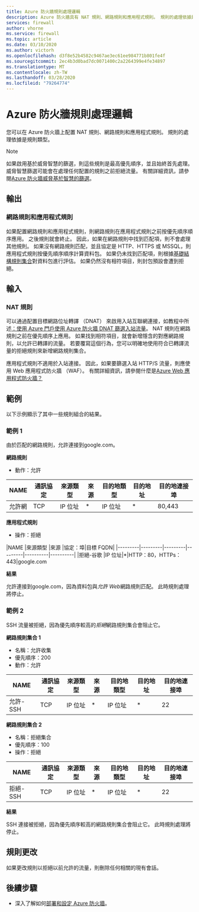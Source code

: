 ```yaml
---
title: Azure 防火牆規則處理邏輯
description: Azure 防火牆具有 NAT 規則、網路規則和應用程式規則。 規則的處理依據是規則類型。
services: firewall
author: vhorne
ms.service: firewall
ms.topic: article
ms.date: 03/10/2020
ms.author: victorh
ms.openlocfilehash: d3f8e52b4582c9467ae3ec61ee984771b801fe4f
ms.sourcegitcommit: 2ec4b3d0bad7dc0071400c2a2264399e4fe34897
ms.translationtype: MT
ms.contentlocale: zh-TW
ms.lasthandoff: 03/28/2020
ms.locfileid: "79264774"
---
```

# <a name="azure-firewall-rule-processing-logic"></a>Azure 防火牆規則處理邏輯
您可以在 Azure 防火牆上配置 NAT 規則、網路規則和應用程式規則。 規則的處理依據是規則類型。 

> [!NOTE]
> 如果啟用基於威脅智慧的篩選，則這些規則是最高優先順序，並且始終首先處理。 威脅智慧篩選可能會在處理任何配置的規則之前拒絕流量。 有關詳細資訊，請參閱[Azure 防火牆威脅基於智慧的篩選](threat-intel.md)。

## <a name="outbound"></a>輸出

### <a name="network-rules-and-applications-rules"></a>網路規則和應用程式規則

如果配置網路規則和應用程式規則，則網路規則在應用程式規則之前按優先順序順序應用。 之後規則就會終止。 因此，如果在網路規則中找到匹配項，則不會處理其他規則。  如果沒有網路規則匹配，並且協定是 HTTP、HTTPS 或 MSSQL，則應用程式規則按優先順序順序計算資料包。 如果仍未找到匹配項，則根據[基礎結構規則集合](infrastructure-fqdns.md)對資料包進行評估。 如果仍然沒有相符項目，則封包預設會遭到拒絕。

## <a name="inbound"></a>輸入

### <a name="nat-rules"></a>NAT 規則

可以通過配置目標網路位址轉譯 （DNAT） 來啟用入站互聯網連接，如教程中所述[：使用 Azure 門戶使用 Azure 防火牆 DNAT 篩選入站流量](tutorial-firewall-dnat.md)。 NAT 規則在網路規則之前在優先順序上應用。 如果找到相符項目，就會新增隱含的對應網路規則，以允許已轉譯的流量。 若要覆寫這個行為，您可以明確地使用符合已轉譯流量的拒絕規則來新增網路規則集合。

應用程式規則不適用於入站連接。 因此，如果要篩選入站 HTTP/S 流量，則應使用 Web 應用程式防火牆 （WAF）。 有關詳細資訊，請參閱什麼是[Azure Web 應用程式防火牆？](../web-application-firewall/overview.md)

## <a name="examples"></a>範例

以下示例顯示了其中一些規則組合的結果。

### <a name="example-1"></a>範例 1

由於匹配的網路規則，允許連接到google.com。

**網路規則**

- 動作：允許


|NAME  |通訊協定  |來源類型  |來源  |目的地類型  |目的地址  |目的地連接埠|
|---------|---------|---------|---------|----------|----------|--------|
|允許網     |TCP|IP 位址|*|IP 位址|*|80,443

**應用程式規則**

- 操作：拒絕

|NAME  |來源類型  |來源  |協定：埠|目標 FQDN|
|---------|---------|---------|---------|----------|----------|
|拒絕-谷歌     |IP 位址|*|HTTP：80，HTTPs：443|google.com

**結果**

允許連接到google.com，因為資料包與*允許 Web*網路規則匹配。 此時規則處理將停止。

### <a name="example-2"></a>範例 2

SSH 流量被拒絕，因為優先順序較高的*拒絕*網路規則集合會阻止它。

**網路規則集合 1**

- 名稱：允許收集
- 優先順序：200
- 動作：允許

|NAME  |通訊協定  |來源類型  |來源  |目的地類型  |目的地址  |目的地連接埠|
|---------|---------|---------|---------|----------|----------|--------|
|允許-SSH     |TCP|IP 位址|*|IP 位址|*|22

**網路規則集合 2**

- 名稱：拒絕集合
- 優先順序：100
- 操作：拒絕

|NAME  |通訊協定  |來源類型  |來源  |目的地類型  |目的地址  |目的地連接埠|
|---------|---------|---------|---------|----------|----------|--------|
|拒絕-SSH     |TCP|IP 位址|*|IP 位址|*|22

**結果**

SSH 連接被拒絕，因為優先順序較高的網路規則集合會阻止它。 此時規則處理將停止。

## <a name="rule-changes"></a>規則更改

如果更改規則以拒絕以前允許的流量，則刪除任何相關的現有會話。

## <a name="next-steps"></a>後續步驟

- 深入了解如何[部署和設定 Azure 防火牆](tutorial-firewall-deploy-portal.md)。